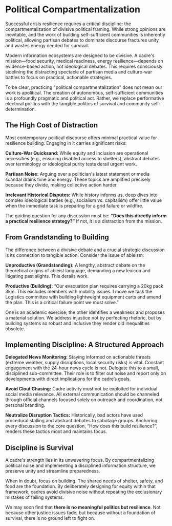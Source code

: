 # Political Compartmentalization

Successful crisis resilience requires a critical discipline: the compartmentalization of divisive political framing. While strong opinions are inevitable, and the work of building self-sufficient communities is inherently political, allowing partisan debates to dominate discourse fractures unity and wastes energy needed for survival.

Modern information ecosystems are designed to be divisive. A cadre's mission—food security, medical readiness, energy resilience—depends on evidence-based action, not ideological debates. This requires consciously sidelining the distracting spectacle of partisan media and culture-war battles to focus on practical, actionable strategies.

To be clear, practicing "political compartmentalization" does not mean our work is apolitical. The creation of autonomous, self-sufficient communities is a profoundly pragmatic and political act. Rather, we replace performative electoral politics with the tangible politics of survival and community self-determination.

## The High Cost of Distraction

Most contemporary political discourse offers minimal practical value for resilience building. Engaging in it carries significant risks:

**Culture-War Quicksand:** While equity and inclusion are operational necessities (e.g., ensuring disabled access to shelters), abstract debates over terminology or ideological purity tests derail urgent work.

**Partisan Noise:** Arguing over a politician's latest statement or media scandal drains time and energy. These topics are amplified precisely because they divide, making collective action harder.

**Irrelevant Historical Disputes:** While history informs us, deep dives into complex ideological battles (e.g., socialism vs. capitalism) offer little value when the immediate task is preparing for a grid failure or wildfire.

The guiding question for any discussion must be: **“Does this directly inform a practical resilience strategy?”** If not, it is a distraction from the mission.

## From Grandstanding to Building

The difference between a divisive debate and a crucial strategic discussion is its connection to tangible action. Consider the issue of ableism:

**Unproductive (Grandstanding):** A lengthy, abstract debate on the theoretical origins of ableist language, demanding a new lexicon and litigating past slights. This derails work.

**Productive (Building):** “Our evacuation plan requires carrying a 20kg pack 3km. This excludes members with mobility issues. I move we task the Logistics committee with building lightweight equipment carts and amend the plan. This is a critical failure point we must solve.”

One is an academic exercise; the other identifies a weakness and proposes a material solution. We address injustice not by perfecting rhetoric, but by building systems so robust and inclusive they render old inequalities obsolete.

## Implementing Discipline: A Structured Approach

**Delegated News Monitoring:**
Staying informed on actionable threats (extreme weather, supply disruptions, local security risks) is vital. Constant engagement with the 24-hour news cycle is not. Delegate this to a small, disciplined sub-committee. Their role is to filter out noise and report only on developments with direct implications for the cadre’s goals.

**Avoid Clout Chasing:**
Cadre activity must not be exploited for individual social media relevance. All external communication should be channeled through official channels focused solely on outreach and coordination, not personal branding.

**Neutralize Disruption Tactics:**
Historically, bad actors have used procedural stalling and abstract debates to sabotage groups. Anchoring every discussion to the core question, “How does this build resilience?”, renders these tactics moot and maintains focus.

## Discipline is Survival

A cadre's strength lies in its unwavering focus. By compartmentalizing political noise and implementing a disciplined information structure, we preserve unity and streamline preparedness.

When in doubt, focus on building. The shared needs of shelter, safety, and food are the foundation. By deliberately designing for equity within that framework, cadres avoid divisive noise without repeating the exclusionary mistakes of failing systems.

We may soon find that **there is no meaningful politics but resilience**. Not because other justice issues fade, but because without a foundation of survival, there is no ground left to fight on.
